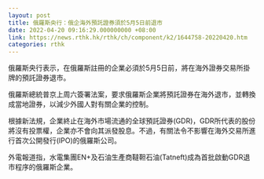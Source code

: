 ```yaml
---
layout: post
title: 俄羅斯央行：俄企海外預託證券須於5月5日前退市
date: 2022-04-20 09:16:29.000000000 +08:00
link: https://news.rthk.hk/rthk/ch/component/k2/1644758-20220420.htm
categories: rthk
---
```


俄羅斯央行表示，在俄羅斯註冊的企業必須於5月5日前，將在海外證券交易所掛牌的預託證券退市。

俄羅斯總統普京上周六簽署法案，要求俄羅斯企業將預託證券在海外退市，並轉換成當地證券，以減少外國人對有關企業的控制。

根據新法規，企業終止在海外市場流通的全球預託證券(GDR)，GDR所代表的股份將沒有投票權，企業亦不會向其派發股息。不過，有關法令不影響在海外交易所進行首次公開發行(IPO)的俄羅斯公司。

外電報道指，水電集團EN+及石油生產商韃靼石油(Tatneft)成為首批啟動GDR退市程序的俄羅斯企業。
